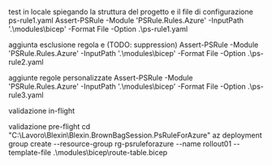 test in locale spiegando la struttura del progetto e il file di configurazione ps-rule1.yaml 
  Assert-PSRule -Module 'PSRule.Rules.Azure' -InputPath '.\modules\bicep\' -Format File -Option .\ps-rule1.yaml

aggiunta esclusione regola e (TODO: suppression)
  Assert-PSRule -Module 'PSRule.Rules.Azure' -InputPath '.\modules\bicep\' -Format File -Option .\ps-rule2.yaml

aggiunte regole personalizzate
  Assert-PSRule -Module 'PSRule.Rules.Azure' -InputPath '.\modules\bicep\' -Format File -Option .\ps-rule3.yaml

validazione in-flight

validazione pre-flight
cd "C:\Lavoro\Blexin\Blexin.BrownBagSession.PsRuleForAzure"
az deployment group create --resource-group rg-psruleforazure --name rollout01 --template-file .\modules\bicep\route-table.bicep